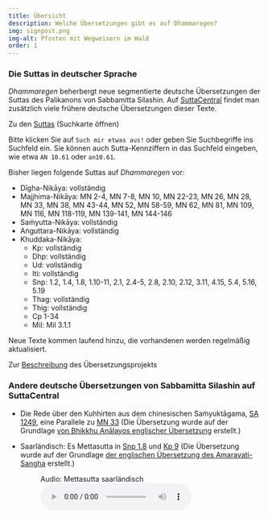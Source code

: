 ```yaml
---
title: Übersicht
description: Welche Übersetzungen gibt es auf Dhammaregen?
img: signpost.png
img-alt: Pfosten mit Wegweisern im Wald
order: 1
---
```

### Die Suttas in deutscher Sprache

*Dhammaregen* beherbergt neue segmentierte deutsche Übersetzungen der Suttas des Palikanons von Sabbamitta Silashin. Auf [SuttaCentral](https://suttacentral.net/?lang=de) findet man zusätzlich viele frühere deutsche Übersetzungen dieser Texte.

Zu den [Suttas](#/search//de) (Suchkarte öffnen)

Bitte klicken Sie auf `Such mir etwas aus!` oder geben Sie Suchbegriffe ins Suchfeld ein. Sie können auch Sutta-Kennziffern in das Suchfeld eingeben, wie etwa `AN 10.61` oder `an10.61`.

Bisher liegen folgende Suttas auf *Dhammaregen* vor:
- Dīgha-Nikāya: vollständig
- Majjhima-Nikāya: MN 2-4, MN 7-8, MN 10, MN 22-23, MN 26, MN 28, MN 33, MN 38, MN 43-44, MN 52, MN 58-59, MN 62, MN 81, MN 109, MN 116, MN 118-119, MN 139-141, MN 144-146
- Saṁyutta-Nikāya: vollständig
- Aṅguttara-Nikāya: vollständig
- Khuddaka-Nikāya: 
  - Kp: vollständig 
  - Dhp: vollständig
  - Ud: vollständig
  - Iti: vollständig
  - Snp: 1.2, 1.4, 1.8, 1.10-11, 2.1, 2.4-5, 2.8, 2.10, 2.12, 3.11, 4.15, 5.4, 5.16, 5.19
  - Thag: vollständig
  - Thig: vollständig
  - Cp 1-34
  - Mil: Mil 3.1.1

Neue Texte kommen laufend hinzu, die vorhandenen werden regelmäßig aktualisiert.

Zur [Beschreibung](#/wiki/uebersetzung/projekt) des Übersetzungsprojekts

### Andere deutsche Übersetzungen von Sabbamitta Silashin auf SuttaCentral
- Die Rede über den Kuhhirten aus dem chinesischen Saṁyuktāgama, [SA 1249](https://suttacentral.net/sa1249/de/sabbamitta?lang=de&reference=main&highlight=true), eine Parallele zu [MN 33](#/sutta/mn33/de/sabbamitta) (Die Übersetzung wurde auf der Grundlage [von Bhikkhu Anālayos englischer Übersetzung](https://www.buddhismuskunde.uni-hamburg.de/pdf/5-personen/analayo/exemplary-qualities1.pdf) erstellt.)
- Saarländisch: Es Mettasutta in [Snp 1.8](https://suttacentral.net/snp1.8/sld/sabbamitta?lang=de&reference=main&highlight=true) und [Kp 9](https://suttacentral.net/kp9/sld/sabbamitta?lang=de&reference=main&highlight=true) (Die Übersetzung wurde auf der Grundlage [der englischen Übersetzung des Amaravati-Sangha](https://suttacentral.net/kp9/en/amaravati?lang=de&reference=main&highlight=true) erstellt.)  

  <figure>
      <figcaption>Audio: Mettasutta saarländisch</figcaption>
      <audio
          controls
          src="audio/mettasutta-sld.ogg">
              Ihr Browser untestützt das 
              <code>Audio</code>-Element nicht.
      </audio>
  </figure>


